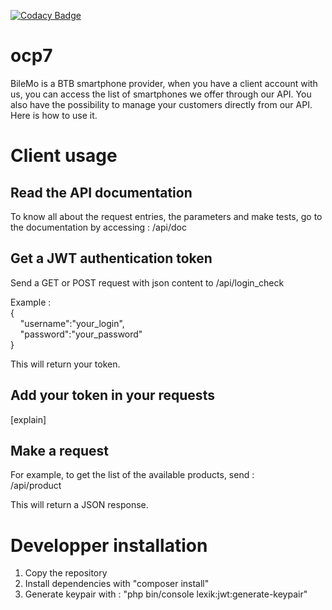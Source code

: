 [![Codacy Badge](https://app.codacy.com/project/badge/Grade/1faf2041e6124da599eb1889426c9902)](https://www.codacy.com/gh/thaydan/ocp7/dashboard?utm_source=github.com&amp;utm_medium=referral&amp;utm_content=thaydan/ocp7&amp;utm_campaign=Badge_Grade)

# ocp7

BileMo is a BTB smartphone provider, when you have a client account with us, you can access the list of smartphones we offer through our API. You also have the possibility to manage your customers directly from our API. 
Here is how to use it.

# Client usage

## Read the API documentation
To know all about the request entries, the parameters and make tests, go to the documentation by accessing : /api/doc

## Get a JWT authentication token
Send a GET or POST request with json content to /api/login_check

Example :  
{  
&nbsp;&nbsp;&nbsp;&nbsp;"username":"your_login",  
&nbsp;&nbsp;&nbsp;&nbsp;"password":"your_password"  
}  

This will return your token.

## Add your token in your requests
[explain]

## Make a request
For example, to get the list of the available products, send :  
/api/product  

This will return a JSON response.

# Developper installation

1. Copy the repository
2. Install dependencies with "composer install"
3. Generate keypair with : "php bin/console lexik:jwt:generate-keypair"

